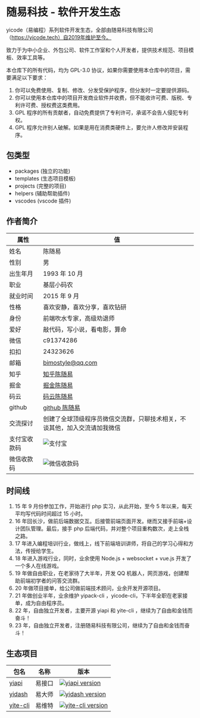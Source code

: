 # 随易科技 - 软件开发生态

yicode（易编程）系列软件开发生态，全部由随易科技有限公司（https://yicode.tech）自2019年维护至今。

致力于为中小企业、外包公司、软件工作室和个人开发者，提供技术规范、项目模板、效率工具等。

本仓库下的所有代码，均为 GPL-3.0 协议，如果你需要使用本仓库中的项目，需要满足以下要求：

1. 你可以免费使用、复制、修改、分发受保护程序，但分发时一定要提供源码。
2. 你可以使用本仓库中的项目开发商业软件并收费，但不能收许可费、版税、专利许可费、授权费这类费用。
3. GPL 程序的所有贡献者，自动免费提供了专利许可，承诺不会告人侵犯专利权。
4. GPL 程序允许别人破解。如果是用在消费类硬件上，要允许人修改并安装程序。

## 包类型

-   packages (独立的功能)
-   templates (生态项目模板)
-   projects (完整的项目)
-   helpers (辅助帮助插件)
-   vscodes (vscode 插件)

## 作者简介

| 属性         | 值                                                                         |
| ------------ | -------------------------------------------------------------------------- |
| 姓名         | 陈随易                                                                     |
| 性别         | 男                                                                         |
| 出生年月     | 1993 年 10 月                                                              |
| 职业         | 基层小码农                                                                 |
| 就业时间     | 2015 年 9 月                                                               |
| 性格         | 喜欢安静，喜欢分享，喜欢钻研                                               |
| 身份         | 前端吹水专家，高级劝退师                                                   |
| 爱好         | 敲代码，写小说，看电影，算命                                               |
| 微信         | c91374286                                                                  |
| 扣扣         | 24323626                                                                   |
| 邮箱         | bimostyle@qq.com                                                           |
| 知乎         | [知乎陈随易](https://www.zhihu.com/people/chensuiyi)                       |
| 掘金         | [掘金陈随易](https://juejin.im/user/1239904846873326)                      |
| 码云         | [码云陈随易](https://gitee.com/banshiweichen)                              |
| github       | [github 陈随易](https://github.com/chenbimo)                               |
| 交流探讨     | 创建了全球顶级程序员微信交流群，只聊技术相关，不谈其他，加入交流请加我微信 |
| 支付宝收款码 | ![支付宝](https://static.chensuiyi.com/alipay-qrcode.png)                  |
| 微信收款码   | ![微信收款码](https://static.chensuiyi.com/wepay-qrcode.png)               |

## 时间线

1. 15 年 9 月份参加工作，开始进行 php 实习，从此开始，至今 5 年以来，每天平均写代码时间超过 15 小时。
2. 16 年回长沙，做前后端数据交互。后接管前端页面开发。继而又接手前端+设计团队管理。最后，接手 php 后端代码，并对整个项目重构数次，走上全栈之路。
3. 17 年进入编程培训行业，做线上，线下前端培训讲师，将自己的学习心得和方法，传授给学生。
4. 18 年进入游戏行业，同时，业余使用 Node.js + websocket + vue.js 开发了一个多人在线游戏。
5. 19 年做自由职业，在老家待了大半年，开发 QQ 机器人，网页游戏，创建帮助前端初学者的问答交流群。
6. 20 年做项目接单，给公司做前端技术顾问，业余开发开源项目。
7. 21 年做创业半年，业余维护 yipack-cli ，yicode-cli，下半年全职在老家接单，成为自由程序员。
8. 22 年，自由独立开发者，主要开源 yiapi 和 yite-cli ，继续为了自由和金钱而奋斗！
9. 23 年，自由独立开发者，注册随易科技有限公司，继续为了自由和金钱而奋斗！

## 生态项目

| 包名                          | 名称   | 版本                                                                                                    |
| ----------------------------- | ------ | ------------------------------------------------------------------------------------------------------- |
| [yiapi](packages/yiapi)       | 易接口 | [![yiapi version](https://img.shields.io/npm/v/@yicode/yiapi.svg?label=%20)](https://yicode.tech)       |
| [yidash](packages/yidash)     | 易大师 | [![yidash version](https://img.shields.io/npm/v/@yicode/yidash.svg?label=%20)](https://yicode.tech)     |
| [yite-cli](packages/yite-cli) | 易维特 | [![yite-cli version](https://img.shields.io/npm/v/@yicode/yite-cli.svg?label=%20)](https://yicode.tech) |
